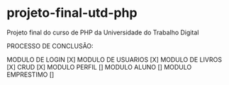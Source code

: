 # projeto-final-utd-php

Projeto final do curso de PHP da Universidade do Trabalho Digital


PROCESSO DE CONCLUSÃO:


MODULO DE LOGIN [X]
MODULO DE USUARIOS [X]
MODULO DE LIVROS [X]
CRUD [X]
MODULO PERFIL []
MODULO ALUNO []
MODULO EMPRESTIMO []
